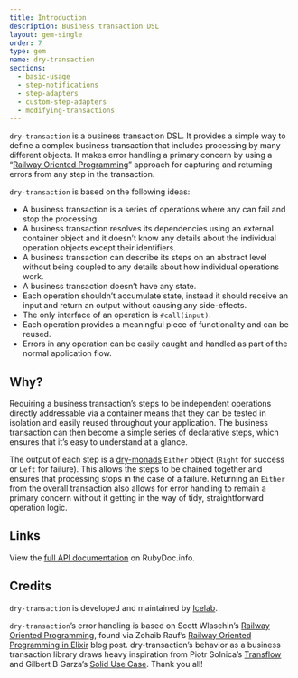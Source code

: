 ```yaml
---
title: Introduction
description: Business transaction DSL
layout: gem-single
order: 7
type: gem
name: dry-transaction
sections:
  - basic-usage
  - step-notifications
  - step-adapters
  - custom-step-adapters
  - modifying-transactions
---
```


`dry-transaction` is a business transaction DSL. It provides a simple way to define a complex business transaction that includes processing by many different objects. It makes error handling a primary concern by using a “[Railway Oriented Programming](http://fsharpforfunandprofit.com/rop/)” approach for capturing and returning errors from any step in the transaction.

`dry-transaction` is based on the following ideas:

* A business transaction is a series of operations where any can fail and stop the processing.
* A business transaction resolves its dependencies using an external container object and it doesn’t know any details about the individual operation objects except their identifiers.
* A business transaction can describe its steps on an abstract level without being coupled to any details about how individual operations work.
* A business transaction doesn’t have any state.
* Each operation shouldn’t accumulate state, instead it should receive an input and return an output without causing any side-effects.
* The only interface of an operation is `#call(input)`.
* Each operation provides a meaningful piece of functionality and can be reused.
* Errors in any operation can be easily caught and handled as part of the normal application flow.

## Why?

Requiring a business transaction’s steps to be independent operations directly addressable via a container means that they can be tested in isolation and easily reused throughout your application. The business transaction can then become a simple series of declarative steps, which ensures that it’s easy to understand at a glance.

The output of each step is a [dry-monads](https://github.com/dry-rb/dry-monads) `Either` object (`Right` for success or `Left` for failure). This allows the steps to be chained together and ensures that processing stops in the case of a failure. Returning an `Either` from the overall transaction also allows for error handling to remain a primary concern without it getting in the way of tidy, straightforward operation logic.

## Links

View the [full API documentation](http://www.rubydoc.info/github/dry-rb/dry-transaction) on RubyDoc.info.

## Credits

`dry-transaction` is developed and maintained by [Icelab](https://icelab.com.au/).

`dry-transaction`’s error handling is based on Scott Wlaschin’s [Railway Oriented Programming](http://fsharpforfunandprofit.com/rop/), found via Zohaib Rauf’s [Railway Oriented Programming in Elixir](http://zohaib.me/railway-programming-pattern-in-elixir/) blog post. dry-transaction’s behavior as a business transaction library draws heavy inspiration from Piotr Solnica’s [Transflow](https://github.com/solnic/transflow) and Gilbert B Garza’s [Solid Use Case](https://github.com/mindeavor/solid_use_case). Thank you all!
